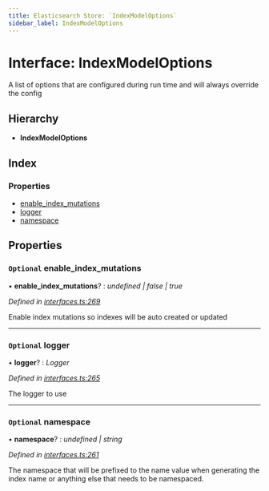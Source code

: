 ```yaml
---
title: Elasticsearch Store: `IndexModelOptions`
sidebar_label: IndexModelOptions
---
```


# Interface: IndexModelOptions

A list of options that are configured during run time and will always override
the config

## Hierarchy

* **IndexModelOptions**

## Index

### Properties

* [enable_index_mutations](indexmodeloptions.md#optional-enable_index_mutations)
* [logger](indexmodeloptions.md#optional-logger)
* [namespace](indexmodeloptions.md#optional-namespace)

## Properties

### `Optional` enable_index_mutations

• **enable_index_mutations**? : *undefined | false | true*

*Defined in [interfaces.ts:269](https://github.com/terascope/teraslice/blob/b843209f9/packages/elasticsearch-store/src/interfaces.ts#L269)*

Enable index mutations so indexes will be auto created or updated

___

### `Optional` logger

• **logger**? : *Logger*

*Defined in [interfaces.ts:265](https://github.com/terascope/teraslice/blob/b843209f9/packages/elasticsearch-store/src/interfaces.ts#L265)*

The logger to use

___

### `Optional` namespace

• **namespace**? : *undefined | string*

*Defined in [interfaces.ts:261](https://github.com/terascope/teraslice/blob/b843209f9/packages/elasticsearch-store/src/interfaces.ts#L261)*

The namespace that will be prefixed to the name value when generating
the index name or anything else that needs to be namespaced.

